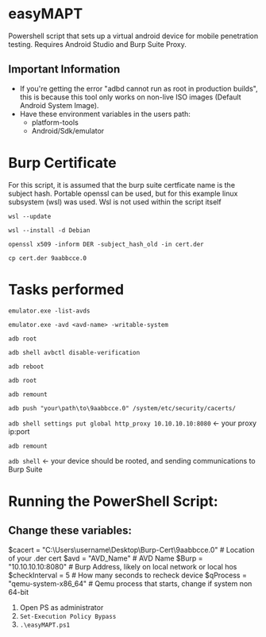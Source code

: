 # easyMAPT
Powershell script that sets up a virtual android device for mobile penetration testing. 
Requires Android Studio and Burp Suite Proxy.

## Important Information
- If you're getting the error "adbd cannot run as root in production builds", this is because this tool only works on non-live ISO images (Default Android System Image).
- Have these environment variables in the users path:
  - platform-tools
  - Android/Sdk/emulator

# Burp Certificate
For this script, it is assumed that the burp suite certficate name is the subject hash.
Portable openssl can be used, but for this example linux subsystem (wsl) was used. Wsl is not used within the script itself

```wsl --update```

```wsl --install -d Debian```

```openssl x509 -inform DER -subject_hash_old -in cert.der```

```cp cert.der 9aabbcce.0```


# Tasks performed
```emulator.exe -list-avds```

```emulator.exe -avd <avd-name> -writable-system```

```adb root```

```adb shell avbctl disable-verification```

```adb reboot```

```adb root```

```adb remount```

```adb push "your\path\to\9aabbcce.0" /system/etc/security/cacerts/```

```adb shell settings put global http_proxy 10.10.10.10:8080``` <- your proxy ip:port

```adb remount```

```adb shell``` <- your device should be rooted, and sending communications to Burp Suite

# Running the PowerShell Script:

## Change these variables:

$cacert        = "C:\Users\username\Desktop\Burp-Cert\9aabbcce.0" # Location of your .der cert
$avd           = "AVD_Name"            # AVD Name
$Burp          = "10.10.10.10:8080"    # Burp Address, likely on local network or local hos
$checkInterval = 5                     # How many seconds to recheck device
$qProcess      = "qemu-system-x86_64"  # Qemu process that starts, change if system non 64-bit

1. Open PS as administrator
2. ``Set-Execution Policy Bypass``
3. ``.\easyMAPT.ps1``
